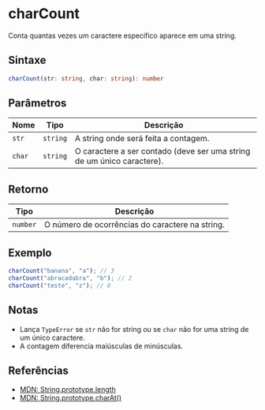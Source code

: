 # charCount

Conta quantas vezes um caractere específico aparece em uma string.

## Sintaxe
```typescript
charCount(str: string, char: string): number
```

## Parâmetros

| Nome    | Tipo     | Descrição                                                        |
|---------|----------|------------------------------------------------------------------|
| `str`   | `string` | A string onde será feita a contagem.                             |
| `char`  | `string` | O caractere a ser contado (deve ser uma string de um único caractere). |

## Retorno

| Tipo      | Descrição                                         |
|-----------|---------------------------------------------------|
| `number`  | O número de ocorrências do caractere na string.   |

## Exemplo
```typescript
charCount("banana", "a"); // 3
charCount("abracadabra", "b"); // 2
charCount("teste", "z"); // 0
```

## Notas
- Lança `TypeError` se `str` não for string ou se `char` não for uma string de um único caractere.
- A contagem diferencia maiúsculas de minúsculas.

## Referências
- [MDN: String.prototype.length](https://developer.mozilla.org/pt-BR/docs/Web/JavaScript/Reference/Global_Objects/String/length)
- [MDN: String.prototype.charAt()](https://developer.mozilla.org/pt-BR/docs/Web/JavaScript/Reference/Global_Objects/String/charAt)